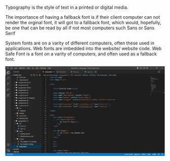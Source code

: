 
Typography is the style of text in a printed or digital media.

The importance of having a fallback font is if their client computer can not render the orginal font, it will got to a fallback font, which would, hopefully, be one that can be read by all if not most computers such Sans or Sans Serif

System fonts are on a varity of different computers, often these used in applications. Web fonts are imbedded into the website/ website code. Web Safe Font is a font on a varity of computers, and often used as a fallback font. 


![screenshot](./images/Screenshot.png)